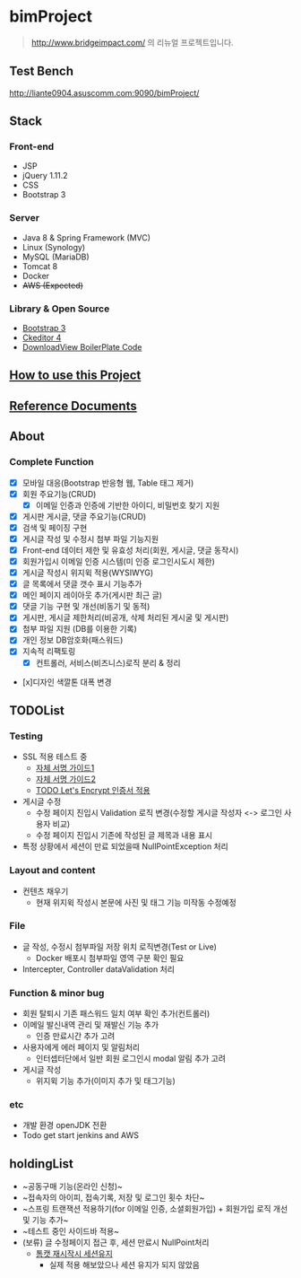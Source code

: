 # bimProject

> http://www.bridgeimpact.com/ 의 리뉴얼 프로젝트입니다.  

## Test Bench
http://liante0904.asuscomm.com:9090/bimProject/

## Stack

### Front-end
- JSP
- jQuery 1.11.2
- CSS
- Bootstrap 3

### Server
- Java 8 & Spring Framework (MVC)
- Linux (Synology)
- MySQL (MariaDB)
- Tomcat 8
- Docker
- ~~AWS (Expected)~~

### Library & Open Source

- [Bootstrap 3](https://getbootstrap.com/)
- [Ckeditor 4](https://ckeditor.com/)
- [DownloadView BoilerPlate Code](http://jwgye.tistory.com/4)


## [How to use this Project](https://github.com/liante0904/bimProject/blob/master/HOWTOUSE.md)
## [Reference Documents](https://github.com/liante0904/bimProject/blob/master/Reference.md)

## About
### Complete Function
- [x] 모바일 대응(Bootstrap 반응형 웹, Table 태그 제거)
- [x] 회원 주요기능(CRUD)
    - [x] 이메일 인증과 인증에 기반한 아이디, 비밀번호 찾기 지원
- [x] 게시판 게시글, 댓글 주요기능(CRUD) 
- [x] 검색 및 페이징 구현
- [x] 게시글 작성 및 수정시 첨부 파일 기능지원
- [x] Front-end 데이터 제한 및 유효성 처리(회원, 게시글, 댓글 동작시)
- [x] 회원가입시 이메일 인증 시스템(미 인증 로그인시도시 제한)
- [x] 게시글 작성시 위지윅 적용(WYSIWYG)
- [x] 글 목록에서 댓글 갯수 표시 기능추가
- [x] 메인 페이지 레이아웃 추가(게시판 최근 글)
- [x] 댓글 기능 구현 및 개선(비동기 및 동적)
- [x] 게시판, 게시글 제한처리(비공개, 삭제 처리된 게시굴 및 게시판)
- [x] 첨부 파일 지원 (DB를 이용한 기록)
- [x] 개인 정보 DB암호화(패스워드)
- [x] 지속적 리팩토링
    - [x] 컨트롤러, 서비스(비즈니스)로직 분리 & 정리
- [x]디자인 색깔톤 대폭 변경

## TODOList
### Testing
- SSL 적용 테스트 중
    - [자체 서명 가이드1](http://gdtbgl93.tistory.com/74)
    - [자체 서명 가이드2](https://dzone.com/articles/setting-ssl-tomcat-5-minutes)
    - [TODO Let's Encrypt 인증서 적용](http://www.kwangsiklee.com/2016/12/%EC%8A%A4%ED%94%84%EB%A7%81-%EB%B6%80%ED%8A%B8%EB%A1%9C-letsencrypt%EB%A5%BC-%EC%9D%B4%EC%9A%A9%ED%95%98%EC%97%AC-%EB%AC%B4%EB%A3%8C-ssl-%EC%98%AC%EB%A6%AC%EA%B8%B0/)
- 게시글 수정
    - 수정 페이지 진입시 Validation 로직 변경(수정할 게시글 작성자 <-> 로그인 사용자 비교)
    - 수정 페이지 진입시 기존에 작성된 글 제목과 내용 표시
- 특정 상황에서 세션이 만료 되었을때 NullPointException 처리

### Layout and content 
- 컨텐츠 채우기
    - 현재 위지윅 작성시 본문에 사진 및 태그 기능 미작동 수정예정

### File
- 글 작성, 수정시 첨부파일 저장 위치 로직변경(Test or Live)
    - Docker 배포시 첨부파일 영역 구분 확인 필요
- Intercepter, Controller dataValidation 처리 
### Function & minor bug
- 회원 탈퇴시 기존 패스워드 일치 여부 확인 추가(컨트롤러) 
- 이메일 발신내역 관리 및 재발신 기능 추가 
    - 인증 만료시간 추가 고려
- 사용자에게 에러 페이지 및 알림처리
    - 인터셉터단에서 일반 회원 로그인시 modal 알림 추가 고려
- 게시글 작성
    - 위지윅 기능 추가(이미지 추가 및 태그기능)
### etc
- 개발 환경 openJDK 전환
- Todo get start jenkins and AWS

## holdingList
- ~공동구매 기능(온라인 신청)~
- ~접속자의 아이피, 접속기록, 저장 및 로그인 횟수 차단~
- ~스프링 트랜잭션 적용하기(for 이메일 인증, 소셜회원가입) + 회원가입 로직 개선 및 기능 추가~
- ~테스트 중인 사이드바 적용~
- (보류) 글 수정페이지 접근 후, 세션 만료시 NullPoint처리 
    - [톰캣 재시작시 세션유지](http://intro0517.tistory.com/147)
        - 실제 적용 해보았으나 세션 유지가 되지 않았음 
